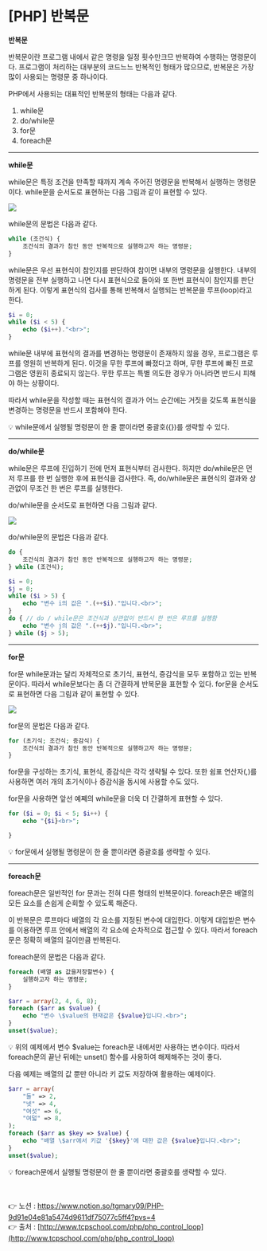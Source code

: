 # [PHP] 반복문

**반복문**

반복문이란 프로그램 내에서 같은 명령을 일정 횟수만크므 반복하여 수행하는 명령문이다. 
프로그램이 처리하는 대부분의 코드느느 반복적인 형태가 많으므로, 반복문은 가장 많이 사용되는 명령문 중 하나이다.

PHP에서 사용되는 대표적인 반복문의 형태는 다음과 같다.

1. while문
2. do/while문
3. for문
4. foreach문

---

**while문**

while문은 특정 조건을 만족할 때까지 계속 주어진 명령문을 반복해서 실행하는 명령문이다.
while문을 순서도로 표현하는 다음 그림과 같이 표현할 수 있다. 

<img src="https://s3.us-west-2.amazonaws.com/secure.notion-static.com/1428e897-ba87-482d-a820-d4b87e202c2c/Untitled.png?X-Amz-Algorithm=AWS4-HMAC-SHA256&X-Amz-Content-Sha256=UNSIGNED-PAYLOAD&X-Amz-Credential=AKIAT73L2G45EIPT3X45%2F20230225%2Fus-west-2%2Fs3%2Faws4_request&X-Amz-Date=20230225T024933Z&X-Amz-Expires=86400&X-Amz-Signature=64aba4aa587691d01694d074bce92c621e6cfc1fed667dbb6426c74013abbd7c&X-Amz-SignedHeaders=host&response-content-disposition=filename%3D%22Untitled.png%22&x-id=GetObject">

while문의 문법은 다음과 같다.

```php
while (조건식) {
    조건식의 결과가 참인 동안 반복적으로 실행하고자 하는 명령문;
}
```

while문은 우선 표현식이 참인지를 판단하여 참이면 내부의 명령문을 실행한다. 
내부의 명령문을 전부 실행하고 나면 다시 표현식으로 돌아와 또 한번 표현식이 참인지를 판단하게 된다.
이렇게 표현식의 검사를 통해 반복해서 실행되는 반복문을 루프(loop)라고 한다.

```php
$i = 0;
while ($i < 5) {
    echo ($i++)."<br>";
}
```

while문 내부에 표현식의 결과를 변경하는 명령문이 존재하지 않을 경우, 프로그램은 루프를 영원히 반복하게 된다.
이것을 무한 루프에 빠졌다고 하며, 무한 루프에 빠진 프로그램은 영원히 종료되지 않는다.
무한 루프는 특별 의도한 경우가 아니라면 반드시 피해야 하는 상황이다.

따라서 while문을 작성할 때는 표현식의 결과가 어느 순간에는 거짓을 갖도록 표현식을 변경하는 
명령문을 반드시 포함해야 한다.

<aside>
💡 while문에서 실행될 명령문이 한 줄 뿐이라면 중괄호({})를 생략할 수 있다.

</aside>

---

**do/while문**

while문은 루프에 진입하기 전에 먼저 표현식부터 검사한다.
하지만 do/while문은 먼저 루프를 한 번 실행한 후에 표현식을 검사한다.
즉, do/while문은 표현식의 결과와 상관없이 무조건 한 번은 루프를 실행한다.

do/while문을 순서도로 표현하면 다음 그림과 같다.

<img src="https://s3.us-west-2.amazonaws.com/secure.notion-static.com/71ec556f-1e36-4574-b31d-03c0d92dc3c0/Untitled.png?X-Amz-Algorithm=AWS4-HMAC-SHA256&X-Amz-Content-Sha256=UNSIGNED-PAYLOAD&X-Amz-Credential=AKIAT73L2G45EIPT3X45%2F20230225%2Fus-west-2%2Fs3%2Faws4_request&X-Amz-Date=20230225T024949Z&X-Amz-Expires=86400&X-Amz-Signature=80b697e4a4d565164867eeee694b25884111d14c655310fc6a7d8678cb62afe6&X-Amz-SignedHeaders=host&response-content-disposition=filename%3D%22Untitled.png%22&x-id=GetObject">

do/while문의 문법은 다음과 같다.

```php
do {
    조건식의 결과가 참인 동안 반복적으로 실행하고자 하는 명령문;
} while (조건식);
```

```php
$i = 0;
$j = 0;
while ($i > 5) {
    echo "변수 i의 값은 ".(++$i)."입니다.<br>";
}
do { // do / while문은 조건식과 상관없이 반드시 한 번은 루프를 실행함
    echo "변수 j의 값은 ".(++$j)."입니다.<br>";
} while ($j > 5);
```

---

**for문**

for문 while문과는 달리 자체적으로 초기식, 표현식, 증감식을 모두 포함하고 있는 반복문이다. 
따라서 while문보다는 좀 더 간결하게 반복문을 표현할 수 있다.
for문을 순서도로 표현하면 다음 그림과 같이 표현할 수 있다.

<img src="https://s3.us-west-2.amazonaws.com/secure.notion-static.com/b7d29731-b5b3-4396-a369-b2cc01ce5f99/Untitled.png?X-Amz-Algorithm=AWS4-HMAC-SHA256&X-Amz-Content-Sha256=UNSIGNED-PAYLOAD&X-Amz-Credential=AKIAT73L2G45EIPT3X45%2F20230225%2Fus-west-2%2Fs3%2Faws4_request&X-Amz-Date=20230225T025005Z&X-Amz-Expires=86400&X-Amz-Signature=1c1c41e31e21102978e3929c3954c93728d0205b2736645d8390f3737c1b3fef&X-Amz-SignedHeaders=host&response-content-disposition=filename%3D%22Untitled.png%22&x-id=GetObject">

for문의 문법은 다음과 같다.

```php
for (초기식; 조건식; 증감식) {
    조건식의 결과가 참인 동안 반복적으로 실행하고자 하는 명령문;
}
```

for문을 구성하는 초기식, 표현식, 증감식은 각각 생략될 수 있다.
또한 쉼표 연산자(,)를 사용하면 여러 개의 초기식이나 증감식을 동시에 사용할 수도 있다.

for문을 사용하면 앞선 예쩨의 while문을 더욱 더 간결하게 표현할 수 있다.

```php
for ($i = 0; $i < 5; $i++) {
    echo "{$i}<br>";

}
```

<aside>
💡 for문에서 실행될 명령문이 한 줄 뿐이라면 중괄호를 생략할 수 있다.

</aside>

---

**foreach문**

foreach문은 일반적인 for 문과는 전혀 다른 형태의 반복문이다.
foreach문은 배열의 모든 요소를 손쉽게 순회할 수 있도록 해준다.

이 반복문은 루프마다 배열의 각 요소를 지정된 변수에 대입한다.
이렇게 대입받은 변수를 이용하면 루프 안에서 배열의 각 요소에 순차적으로 접근할 수 있다. 
따라서 foreach문은 정확히 배열의 길이만큼 반복된다.

foreach문의 문법은 다음과 같다.

```php
foreach (배열 as 값을저장할변수) {
    실행하고자 하는 명령문;
}
```

```php
$arr = array(2, 4, 6, 8);
foreach ($arr as $value) {
    echo "변수 \$value의 현재값은 {$value}입니다.<br>";
}
unset($value);
```

<aside>
💡 위의 예제에서 변수 $value는 foreach문 내에서만 사용하는 변수이다. 따라서 foreach문의 끝난 뒤에는 unset() 함수를 사용하여 해제해주는 것이 좋다.

</aside>

다음 예제는 배열의 값 뿐만 아니라 키 값도 저장하여 활용하는 예제이다.

```php
$arr = array(
    "둘" => 2,
    "넷" => 4,
    "여섯" => 6,
    "여덟" => 8,
);
foreach ($arr as $key => $value) {
    echo "배열 \$arr에서 키값 '{$key}'에 대한 값은 {$value}입니다.<br>";
}
unset($value);
```

<aside>
💡 foreach문에서 실행될 명령문이 한 줄 뿐이라면 중괄호를 생략할 수 있다.

</aside>

<br><br>
👉 노션 : https://www.notion.so/tgmary09/PHP-9d91e04e81a5474d9611df75077c5ff4?pvs=4
<br>
👉 출처 : [http://www.tcpschool.com/php/php_control_loop](http://www.tcpschool.com/php/php_control_loop)
